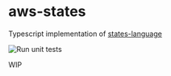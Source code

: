 # aws-states

Typescript implementation of [states-language](https://states-language.net/)

![Run unit tests](https://github.com/juliankrispel/aws-states/workflows/Run%20unit%20tests/badge.svg)

WIP

